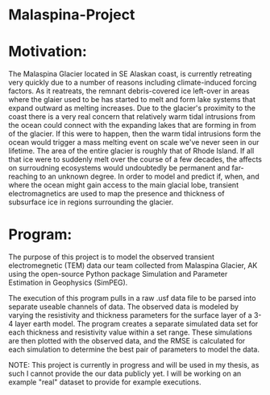 # Malaspina-Project

# Motivation:
The Malaspina Glacier located in SE Alaskan coast, is currently retreating very quickly due to a number of reasons including climate-induced forcing factors. As it reatreats, the remnant debris-covered ice left-over in areas where the glaier used to be has started to melt and form lake systems that expand outward as melting increases. Due to the glacier's proximity to the coast there is a very real concern that relatively warm tidal intrusions from the ocean could connect with the expanding lakes that are forming in from of the glacier. If this were to happen, then the warm tidal intrusions form the ocean would trigger a mass melting event on scale we've never seen in our lifetime. The area of the entire glacier is roughly that of Rhode Island. If all that ice were to suddenly melt over the course of a few decades, the affects on surroudning ecosystems would undoubtedly be permanent and far-reaching to an unknown degree. In order to model and predict if, when, and where the ocean might gain access to the main glacial lobe, transient electromagnetics are used to map the presence and thickness of subsurface ice in regions surrounding the glacier.

# Program:
The purpose of this project is to model the observed transient electromegnetic (TEM) data our team collected from Malaspina Glacier, AK using the open-source Python package Simulation and Parameter Estimation in Geophysics (SimPEG). 

The execution of this program pulls in a raw .usf data file to be parsed into separate useable channels of data. The observed data is modeled by varying the resistivity and thickness parameters for the surface layer of a 3-4 layer earth model. The program creates a separate simulated data set for each thickness and resistivity value within a set range. These simulations are then plotted with the observed data, and the RMSE is calculated for each simulation to determine the best pair of parameters to model the data.

NOTE: This project is currently in progress and will be used in my thesis, as such I cannot provide the our data publicly yet. I will be working on an example "real" dataset to provide for example executions. 


  
